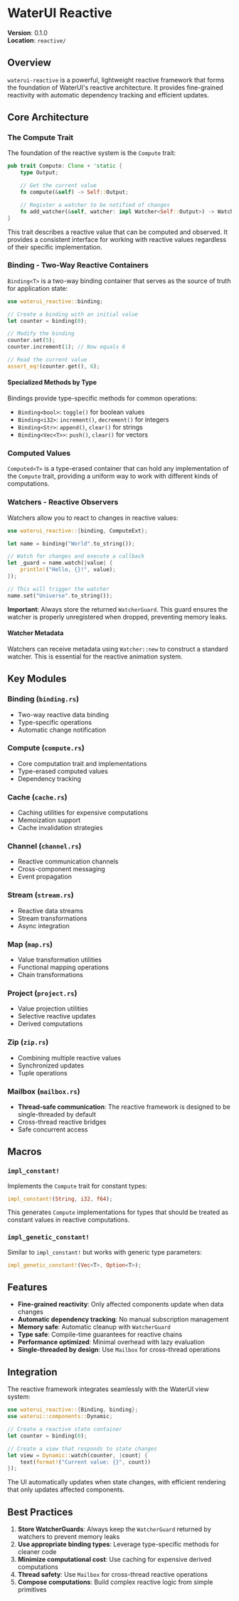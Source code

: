 # WaterUI Reactive

**Version**: 0.1.0  
**Location**: `reactive/`

## Overview

`waterui-reactive` is a powerful, lightweight reactive framework that forms the foundation of WaterUI's reactive architecture. It provides fine-grained reactivity with automatic dependency tracking and efficient updates.

## Core Architecture

### The Compute Trait

The foundation of the reactive system is the `Compute` trait:

```rust
pub trait Compute: Clone + 'static {
    type Output;

    // Get the current value
    fn compute(&self) -> Self::Output;

    // Register a watcher to be notified of changes
    fn add_watcher(&self, watcher: impl Watcher<Self::Output>) -> WatcherGuard;
}
```

This trait describes a reactive value that can be computed and observed. It provides a consistent interface for working with reactive values regardless of their specific implementation.

### Binding - Two-Way Reactive Containers

`Binding<T>` is a two-way binding container that serves as the source of truth for application state:

```rust
use waterui_reactive::binding;

// Create a binding with an initial value
let counter = binding(0);

// Modify the binding
counter.set(5);
counter.increment(1); // Now equals 6

// Read the current value
assert_eq!(counter.get(), 6);
```

#### Specialized Methods by Type

Bindings provide type-specific methods for common operations:

- `Binding<bool>`: `toggle()` for boolean values
- `Binding<i32>`: `increment()`, `decrement()` for integers  
- `Binding<Str>`: `append()`, `clear()` for strings
- `Binding<Vec<T>>`: `push()`, `clear()` for vectors

### Computed Values

`Computed<T>` is a type-erased container that can hold any implementation of the `Compute` trait, providing a uniform way to work with different kinds of computations.

### Watchers - Reactive Observers

Watchers allow you to react to changes in reactive values:

```rust
use waterui_reactive::{binding, ComputeExt};

let name = binding("World".to_string());

// Watch for changes and execute a callback
let _guard = name.watch(|value| {
    println!("Hello, {}!", value);
});

// This will trigger the watcher
name.set("Universe".to_string());
```

**Important**: Always store the returned `WatcherGuard`. This guard ensures the watcher is properly unregistered when dropped, preventing memory leaks.

#### Watcher Metadata

Watchers can receive metadata using `Watcher::new` to construct a standard watcher. This is essential for the reactive animation system.

## Key Modules

### Binding (`binding.rs`)
- Two-way reactive data binding
- Type-specific operations
- Automatic change notification

### Compute (`compute.rs`) 
- Core computation trait and implementations
- Type-erased computed values
- Dependency tracking

### Cache (`cache.rs`)
- Caching utilities for expensive computations
- Memoization support
- Cache invalidation strategies

### Channel (`channel.rs`)
- Reactive communication channels
- Cross-component messaging
- Event propagation

### Stream (`stream.rs`)
- Reactive data streams
- Stream transformations
- Async integration

### Map (`map.rs`)
- Value transformation utilities
- Functional mapping operations
- Chain transformations

### Project (`project.rs`)
- Value projection utilities
- Selective reactive updates
- Derived computations

### Zip (`zip.rs`)
- Combining multiple reactive values
- Synchronized updates
- Tuple operations

### Mailbox (`mailbox.rs`)
- **Thread-safe communication**: The reactive framework is designed to be single-threaded by default
- Cross-thread reactive bridges
- Safe concurrent access

## Macros

### `impl_constant!`
Implements the `Compute` trait for constant types:

```rust
impl_constant!(String, i32, f64);
```

This generates `Compute` implementations for types that should be treated as constant values in reactive computations.

### `impl_genetic_constant!`
Similar to `impl_constant!` but works with generic type parameters:

```rust
impl_genetic_constant!(Vec<T>, Option<T>);
```

## Features

- **Fine-grained reactivity**: Only affected components update when data changes
- **Automatic dependency tracking**: No manual subscription management
- **Memory safe**: Automatic cleanup with `WatcherGuard`
- **Type safe**: Compile-time guarantees for reactive chains
- **Performance optimized**: Minimal overhead with lazy evaluation
- **Single-threaded by design**: Use `Mailbox` for cross-thread operations

## Integration

The reactive framework integrates seamlessly with the WaterUI view system:

```rust
use waterui_reactive::{Binding, binding};
use waterui::components::Dynamic;

// Create a reactive state container
let counter = binding(0);

// Create a view that responds to state changes
let view = Dynamic::watch(counter, |count| {
    text(format!("Current value: {}", count))
});
```

The UI automatically updates when state changes, with efficient rendering that only updates affected components.

## Best Practices

1. **Store WatcherGuards**: Always keep the `WatcherGuard` returned by watchers to prevent memory leaks
2. **Use appropriate binding types**: Leverage type-specific methods for cleaner code
3. **Minimize computational cost**: Use caching for expensive derived computations
4. **Thread safety**: Use `Mailbox` for cross-thread reactive operations
5. **Compose computations**: Build complex reactive logic from simple primitives
